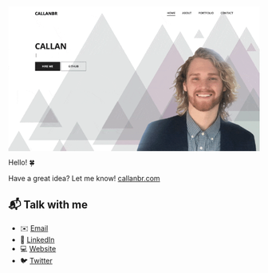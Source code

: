 <a href="https://www.callanbr.com" target="_blank"><img src="./callanbr.gif" align="center" alt="portfolio" width="1200" height="auto"></a>

<!-- [![Hello 🍀](https://i.imgur.com/qEAHrpP.gif)][1] -->

Hello! 🍀

Have a great idea? Let me know! [callanbr.com][1]

## 📬 Talk with me

  - ✉️ [Email][3]
  - 🏢 [LinkedIn][2]
  - 💻 [Website][1]
  - 🐦 [Twitter][4]

[1]: https://www.callanbr.com
[2]: https://www.linkedin.com/in/callanbr
[3]: mailto:callanbrg@gmail.com
[4]: https://twitter.com/Chrisallanb
